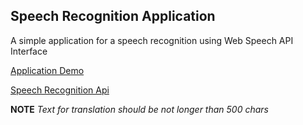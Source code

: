 ## Speech Recognition Application

A simple application for a speech recognition using Web Speech API Interface

[Application Demo](https://nas10ka.github.io/Web-Speech-API/)

[Speech Recognition Api](https://codeburst.io/html5-speech-recognition-api-670846a50e92)

**NOTE** _Text for translation should be not longer than 500 chars_
